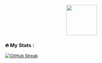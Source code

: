 <div id="header" align="center">
  <img src="https://media.giphy.com/media/M9gbBd9nbDrOTu1Mqx/giphy.gif" width="100"/>
</div>

### :fire: My Stats :
[![GitHub Streak](https://github-readme-streak-stats.herokuapp.com?user=Nguyenybin2015&theme=dracula)](https://git.io/streak-stats)

